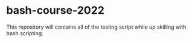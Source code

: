 # bash-course-2022
This repository will contains all of the testing script while up skilling with bash scripting. 
